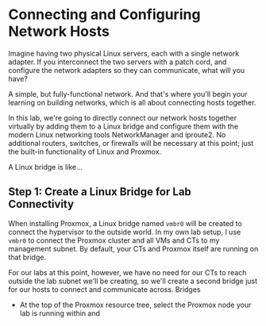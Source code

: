 # Connecting and Configuring Network Hosts

Imagine having two physical Linux servers, each with a single network adapter.
If you interconnect the two servers with a patch cord, and configure the network
adapters so they can communicate, what will you have?

A simple, but fully-functional network. And that's where you'll begin your
learning on building networks, which is all about connecting hosts together.

In this lab, we're going to directly connect our network hosts together virtually
by adding them to a Linux bridge and configure them with the modern Linux
networking tools NetworkManager and iproute2. No additional routers, switches, or
firewalls will be necessary at this point; just the built-in functionality of Linux
and Proxmox.

A Linux bridge is like...

## Step 1: Create a Linux Bridge for Lab Connectivity

When installing Proxmox, a Linux bridge named `vmbr0` will be created to connect the
hypervisor to the outside world. In my own lab setup, I use `vmbr0` to connect the
Proxmox cluster and all VMs and CTs to my management subnet. By default, your CTs
and Proxmox itself are running on that bridge.

For our labs at this point, however, we have no need for our CTs to reach outside
the lab subnet we'll be creating, so we'll create a second bridge just for our hosts
to connect and communicate across. Bridges 

* At the top of the Proxmox resource tree, select the Proxmox node your lab is
running within and 
